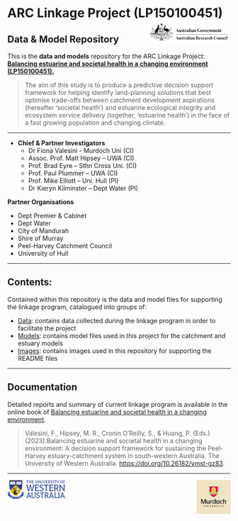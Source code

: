# ARC Linkage Project (LP150100451) <img src="https://github.com/AquaticEcoDynamics/Peel_ARC/blob/master/Images/Logos/ARC.jpeg" width="189" height="51.5" align="right">

## Data & Model Repository

This is the **data and models** repository for the ARC Linkage Project: [**Balancing estuarine and societal health in a changing environment (LP150100451).**](https://aquaticecodynamics.github.io/peel-book/index.html)

> 
> The aim of this study is to produce a predictive decision support framework for helping identify land-planning
solutions that best optimise trade-offs between catchment development aspirations (hereafter ‘societal health’) 
and estuarine ecological integrity and ecosystem service delivery (together, ‘estuarine health’) in the face of a fast growing population and changing climate.

---

- **Chief & Partner Investigators**   
  - Dr Fiona Valesini - Murdoch Uni (CI)   
  - Assoc. Prof. Matt Hipsey – UWA (CI)   
  - Prof. Brad Eyre – Sthn Cross Uni. (CI)   
  - Prof. Paul Plummer – UWA (CI)   
  - Prof. Mike Elliott – Uni. Hull (PI)   
  - Dr Kieryn Kilminster – Dept Water (PI)   

**Partner Organisations**
- Dept Premier & Cabinet
- Dept Water
- City of Mandurah
- Shire of Murray
- Peel-Harvey Catchment Council
- University of Hull

---

## Contents:
Contained within this repository is the data and model files for supporting the linkage program, catalogued into groups of:
- [Data](https://github.com/AquaticEcoDynamics/Peel_ARC/tree/master/Data): contains data collected during the linkage program in order to facilitate the project
- [Models](https://github.com/AquaticEcoDynamics/Peel_ARC/tree/master/Models): contains model files used in this project for the catchment and estuary models
- [Images](https://github.com/AquaticEcoDynamics/Peel_ARC/tree/master/Images): contains images used in this repository for supporting the README files

---

<!-- 
## Data

Contained within this repository is data collected as part of the linkage program as well as 3rd party data collected in order to facilitate the modelling components.

The data has been catalogued into the following catagories:

- Benthic Macroinvertebrate
- BOM Met
- Fish
- Isotope
- Land Use
- Macrophyte
- Nutrient
- Phytoplankton
- Sediment

The Primary point of contact for the data repository is <a href="mailto:brendan.busch@uwa.edu.au">_Brendan Busch_</a>

---

## Models

<img src="https://github.com/AquaticEcoDynamics/Peel_ARC/blob/master/Images/Link.png">

Contained within this repository is model files developed during the linkage program, catalogued into two in groups:

- Catchment: files for Peel-Harvey catchment modelling
- PHERM (**P**eel-**H**arvey **E**stuary **R**esponse **M**odel): files for Peel-Harvey Estuary hydrology and water quality modelling

---
 -->
 

## Documentation

Detailed reports and summary of current linkage program is available in the online book of [Balancing estuarine and societal health in a changing environment](https://aquaticecodynamics.github.io/peel-book/index.html).



>Valesini, F., Hipsey, M. R., Cronin O’Reilly, S., & Huang, P. (Eds.) (2023).Balancing estuarine and societal health in a changing environment: 
A decision support framework for sustaining the Peel-Harvey estuary-catchment system in south-western Australia. The University of Western Australia. https://doi.org/10.26182/ymst-gz83. 

---

<img src="https://github.com/AquaticEcoDynamics/Peel_ARC/blob/master/Images/Logos/UWACMYK.png" width="130" height="43" align="left"><img src="https://github.com/AquaticEcoDynamics/Peel_ARC/blob/master/Images/Logos/murdoch.png" width="77.5" height="77.5" align="right">
